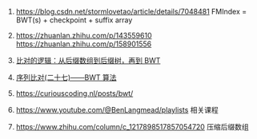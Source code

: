 1. https://blog.csdn.net/stormlovetao/article/details/7048481
   FMIndex = BWT(s) + checkpoint + suffix array
2. https://zhuanlan.zhihu.com/p/143559610
   https://zhuanlan.zhihu.com/p/158901556

3. [比对的逻辑：从后缀数组到后缀树，再到 BWT](https://zhuanlan.zhihu.com/p/339370148)

4. [序列比对(二十七)——BWT 算法](https://zhuanlan.zhihu.com/p/88263062)

5. https://curiouscoding.nl/posts/bwt/

6. https://www.youtube.com/@BenLangmead/playlists
   相关课程

7. https://www.zhihu.com/column/c_1217898517857054720
   压缩后缀数组
